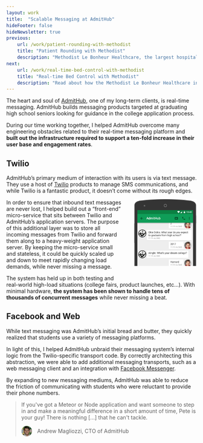 ```yaml
---
layout: work
title:  "Scalable Messaging at AdmitHub"
hideFooter: false
hideNewsletter: true
previous:
    url: /work/patient-rounding-with-methodist
    title: "Patient Rounding with Methodist"
    description: "Methodist Le Bonheur Healthcare, the largest hospital system in Memphis, Tennessee, was able to save a quarter of a million dollars per year by switching to an in-house software solution that I helped architect and build."
next:
    url: /work/real-time-bed-control-with-methodist
    title: "Real-time Bed Control with Methodist"
    description: "Read about how the Methodist Le Bonheur Healthcare in Memphis, Tennessee saved millions in licencing costs by switching off of third-party internal software, and onto a system that I helped develop."
---
```


The heart and soul of <a href="https://www.admithub.com/">AdmitHub</a>, one of my long-term clients, is real-time messaging. AdmitHub builds messaging products targeted at graduating high school seniors looking for guidance in the college application process.

During our time working together, I helped AdmitHub overcome many engineering obstacles related to their real-time messaging platform and <strong>built out the infrastructure required to support a ten-fold increase in their user base and engagement rates</strong>.

## Twilio

AdmitHub’s primary medium of interaction with its users is via text message. They use a host of <a href="https://www.twilio.com/">Twilio</a> products to manage SMS communications, and while Twilio is a fantastic product, it doesn’t come without its rough edges.

<img src="/img/projects/phone-mockup.png" style="width: 33%; float: right; margin: 0 0 2em 2em;">

In order to ensure that inbound text messages are never lost, I helped build out a “front-end” micro-service that sits between Twilio and AdmitHub’s application servers. The purpose of this additional layer was to store all incoming messages from Twilio and forward them along to a heavy-weight application server. By keeping the micro-service small and stateless, it could be quickly scaled up and down to meet rapidly changing load demands, while never missing a message.

The system has held up in both testing and real-world high-load situations (college fairs, product launches, etc…). With minimal hardware, <strong>the system has been shown to handle tens of thousands of concurrent messages</strong> while never missing a beat.

## Facebook and Web

While text messaging was AdmitHub’s initial bread and butter, they quickly realized that students use a variety of messaging platforms.

In light of this, I helped AdmitHub unbraid their messaging system’s internal logic from the Twilio-specific transport code. By correctly architecting this abstraction, we were able to add additional messaging transports, such as a web messaging client and an integration with <a href="https://www.messenger.com/t/1736529336578069">Facebook Messenger</a>.

By expanding to new messaging mediums, AdmitHub was able to reduce the friction of communicating with students who were reluctant to provide their phone numbers.

> If you've got a Meteor or Node application and want someone to step in and make a meaningful difference in a short amount of time, Pete is your guy!  There is nothing [...] that he can't tackle.<span style="display: flex; align-items: center; margin: 1em 0;"><img src="/img/andrew.jpg" style="width: 2em; border-radius: 2em; margin: 0 1em 0 0;"/> Andrew Magliozzi, CTO of AdmitHub</span>
